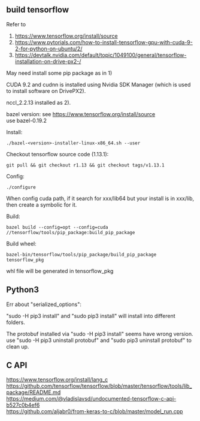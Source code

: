 ## build tensorflow

Refer to 
1) https://www.tensorflow.org/install/source   
2) https://www.pytorials.com/how-to-install-tensorflow-gpu-with-cuda-9-2-for-python-on-ubuntu/2/ 
3) https://devtalk.nvidia.com/default/topic/1049100/general/tensorflow-installation-on-drive-px2-/   

May need install some pip package as in 1)

CUDA 9.2 and cudnn is installed using Nvidia SDK Manager (which is used to install software on DrivePX2).   

nccl_2.2.13 installed as 2).   

bazel version: see https://www.tensorflow.org/install/source   
use bazel-0.19.2   

Install:

    ./bazel-<version>-installer-linux-x86_64.sh --user

Checkout tensorflow source code (1.13.1):   

    git pull && git checkout r1.13 && git checkout tags/v1.13.1   

Config:
    
    ./configure

When config cuda path, if it search for xxx/lib64 but your install is in xxx/lib, then create a symbolic for it.

Build:
    
    bazel build --config=opt --config=cuda //tensorflow/tools/pip_package:build_pip_package   

Build wheel:

    bazel-bin/tensorflow/tools/pip_package/build_pip_package tensorflow_pkg
    
whl file will be generated in tensorflow_pkg

## Python3

Err about "serialized_options":

"sudo -H pip3 install" and "sudo pip3 install" will install into different folders.   

The protobuf installed via "sudo -H pip3 install" seems have wrong version.    
use "sudo -H pip3 uninstall protobuf" and "sudo pip3 uninstall protobuf" to clean up.

## C API

https://www.tensorflow.org/install/lang_c   
https://github.com/tensorflow/tensorflow/blob/master/tensorflow/tools/lib_package/README.md   
https://medium.com/@vladislavsd/undocumented-tensorflow-c-api-b527c0b4ef6   
https://github.com/aljabr0/from-keras-to-c/blob/master/model_run.cpp   

    

